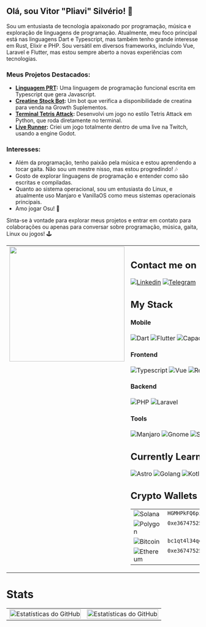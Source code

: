 ## Olá, sou Vitor "Pliavi" Silvério! 👋

Sou um entusiasta de tecnologia apaixonado por programação, música e exploração de linguagens de programação. Atualmente, meu foco principal está nas linguagens Dart e Typescript, mas também tenho grande interesse em Rust, Elixir e PHP. Sou versátil em diversos frameworks, incluindo Vue, Laravel e Flutter, mas estou sempre aberto a novas experiências com tecnologias.

### Meus Projetos Destacados:

- **[Linguagem PRT](https://github.com/Pliavi/Linguagem-PRT):** Uma linguagem de programação funcional escrita em Typescript que gera Javascript.
- **[Creatine Stock Bot](https://github.com/Pliavi/creatine-stock-bot):** Um bot que verifica a disponibilidade de creatina para venda na Growth Suplementos.
- **[Terminal Tetris Attack](https://github.com/Pliavi/tetris-term-attack):** Desenvolvi um jogo no estilo Tetris Attack em Python, que roda diretamente no terminal.
- **[Live Runner](https://github.com/Pliavi/live-runner):** Criei um jogo totalmente dentro de uma live na Twitch, usando a engine Godot.

### Interesses:

- Além da programação, tenho paixão pela música e estou aprendendo a tocar gaita. Não sou um mestre nisso, mas estou progredindo! 🎶
- Gosto de explorar linguagens de programação e entender como são escritas e compiladas.
- Quanto ao sistema operacional, sou um entusiasta do Linux, e atualmente uso Manjaro e VanillaOS como meus sistemas operacionais principais.
- Amo jogar Osu! 🥁

Sinta-se à vontade para explorar meus projetos e entrar em contato para colaborações ou apenas para conversar sobre programação, música, gaita, Linux ou jogos! 🕹️

<table style="width: 100%; border: 0">
  <tr style="border: 0;">

  <td style="width: 30%;border:0; vertical-align: top"><a src="https://app.daily.dev/pliavi"><img src="https://api.daily.dev/devcards/8dec65898c794e2ba376ef022dee9f4e.png?r=thg" width="300"/></a></td>

  <td style="width: 70%;border:0">

## Contact me on

[![Linkedin](https://img.shields.io/badge/LinkedIn-0A66C2?&style=for-the-badge&logo=linkedin&logoColor=white)](https://www.linkedin.com/in/pliavi)
[![Telegram](https://img.shields.io/badge/Telegram-26A5E4?&style=for-the-badge&logo=telegram&logoColor=white)](https://t.me/Pliavi)

## My Stack

#### Mobile

![Dart](https://img.shields.io/badge/Dart-0D6292?&style=for-the-badge&logo=Dart&logoColor=white)
![Flutter](https://img.shields.io/badge/Flutter-0468D7?&style=for-the-badge&logo=flutter&logoColor=white)
![Capacitor](https://img.shields.io/badge/Capacitor-119EFF?&style=for-the-badge&logo=Capacitor&logoColor=white)

#### Frontend

![Typescript](https://img.shields.io/badge/Typescript-3178C6?&style=for-the-badge&logo=Typescript&logoColor=white)
![Vue](https://img.shields.io/badge/Vue-3FB27F?&style=for-the-badge&logo=vue.js&logoColor=white)
![React](https://img.shields.io/badge/React-087EA4?&style=for-the-badge&logo=react&logoColor=white)
![Tailwind](https://img.shields.io/badge/Tailwind-38B2AC?&style=for-the-badge&logo=Tailwind%20CSS&logoColor=white)

#### Backend

![PHP](https://img.shields.io/badge/PHP-777BB4?&style=for-the-badge&logo=php&logoColor=white)
![Laravel](https://img.shields.io/badge/Laravel-FF2D20?&style=for-the-badge&logo=Laravel&logoColor=white)

#### Tools

![Manjaro](https://img.shields.io/badge/Manjaro-35BF5C?&style=for-the-badge&logo=manjaro&logoColor=white)
![Gnome](https://img.shields.io/badge/Gnome-4A86CF?&style=for-the-badge&logo=Gnome&logoColor=white)
![Starship](https://img.shields.io/badge/Starship-DD0B78?&style=for-the-badge&logo=starship&logoColor=white)
![Godot](https://img.shields.io/badge/Godot-478CBF?&style=for-the-badge&logo=Godot%20Engine&logoColor=white)
![Bruno](https://img.shields.io/badge/Bruno-CA8A04?&style=for-the-badge&logo=bruno&logoColor=white)

## Currently Learning

![Astro](https://img.shields.io/badge/Astro-FF5D00?&style=for-the-badge&logo=astro&logoColor=white)
![Golang](https://img.shields.io/badge/Go-00ADD8?&style=for-the-badge&logo=Go&logoColor=white)
![Kotlin](https://img.shields.io/badge/Kotlin-7F52FF?&style=for-the-badge&logo=kotlin&logoColor=white)

## Crypto Wallets

<table style="width: 100%; border: 0;">
  <tr style="border: 0;">
    <td style="border: 0; vertical-align: bottom;">
      <img src="https://img.shields.io/badge/Sol:-9945FF?&style=for-the-badge&logo=solana&logoColor=white" alt="Solana" />
    </td>
    <td style="border: 0; vertical-align: top">
      <code>HGMHPkFQ6piXH1RXuMh5Greodg17jxJZbwYq8RRwSvmy</code>
    </td>
  </tr>
  <tr style="border: 0;">
    <td style="border: 0; vertical-align: bottom;">
      <img src="https://img.shields.io/badge/Pol:-7B3FE4?&style=for-the-badge&logo=polygon&logoColor=white" alt="Polygon"/>
    </td>
    <td style="border: 0; vertical-align: top">
      <code>0xe36747525a00C1ACB742F0a3E6Bf973C6D0f54FD</code>
    </td>
  </tr>

  <tr style="border: 0;">
    <td style="border: 0; vertical-align: bottom;">
      <img src="https://img.shields.io/badge/BTC:-F7931A?&style=for-the-badge&logo=bitcoin&logoColor=white" alt="Bitcoin"/>
    </td>
    <td style="border: 0; vertical-align: top">
      <code>bc1qt4l34qe6mknawa42dknxnetzut3q3p0ht2urmz</code>
    </td>
  </tr>

  <tr style="border: 0;">
    <td style="border: 0; vertical-align: bottom;">
      <img src="https://img.shields.io/badge/ETH:-3C3C3D?&style=for-the-badge&logo=bitcoin&logoColor=white" alt="Ethereum"/>
    </td>
    <td style="border: 0; vertical-align: top">
      <code>0xe36747525a00C1ACB742F0a3E6Bf973C6D0f54FD</code>
    </td>
  </tr>
</table>

</td>
</tr>
</table>

# Stats

<table>
  <tr>
    <td>
      <img src="https://github-readme-stats.vercel.app/api?username=Pliavi&show_icons=true&theme=light" alt="Estatísticas do GitHub" style="width: 100%;">
    </td>
    <td>
      <img src="https://github-readme-stats.vercel.app/api/top-langs/?username=Pliavi&layout=compact&theme=light" alt="Estatísticas do GitHub" style="width: 100%; heigth: 100%">
    </td>
  </tr>
</table>
